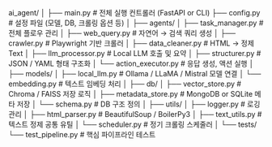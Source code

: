 ai_agent/
│
├── main.py                     # 전체 실행 컨트롤러 (FastAPI or CLI)
├── config.py                   # 설정 파일 (모델, DB, 크롤링 옵션 등)
│
├── agents/
│   ├── task_manager.py         # 전체 플로우 관리
│   ├── web_query.py            # 자연어 → 검색 쿼리 생성
│   ├── crawler.py              # Playwright 기반 크롤러
│   ├── data_cleaner.py         # HTML → 정제 Text
│   ├── llm_processor.py        # Local LLM 호출 및 요약
│   ├── structurer.py           # JSON / YAML 형태 구조화
│   └── action_executor.py      # 응답 생성, 액션 실행
│
├── models/
│   ├── local_llm.py            # Ollama / LLaMA / Mistral 모델 연결
│   └── embedding.py            # 텍스트 임베딩 처리
│
├── db/
│   ├── vector_store.py         # Chroma / FAISS 저장 로직
│   ├── metadata_store.py       # MongoDB or SQLite 메타 저장
│   └── schema.py               # DB 구조 정의
│
├── utils/
│   ├── logger.py               # 로깅 관리
│   ├── html_parser.py          # BeautifulSoup / BoilerPy3
│   ├── text_utils.py           # 텍스트 정제 공통 유틸
│   └── scheduler.py            # 정기 크롤링 스케줄러
│
└── tests/
    └── test_pipeline.py        # 핵심 파이프라인 테스트